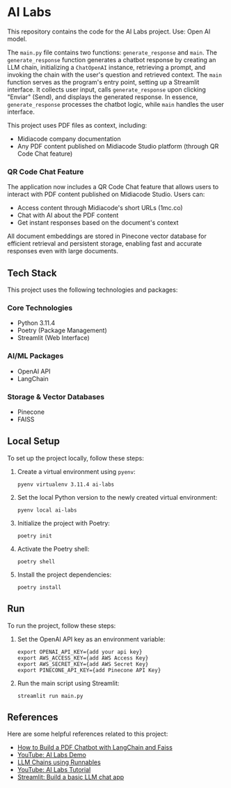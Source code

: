 # AI Labs

This repository contains the code for the AI Labs project.
Use: Open AI model.

The `main.py` file contains two functions: `generate_response` and `main`. The `generate_response` function generates a chatbot response by creating an LLM chain, initializing a `ChatOpenAI` instance, retrieving a prompt, and invoking the chain with the user's question and retrieved context. The `main` function serves as the program's entry point, setting up a Streamlit interface. It collects user input, calls `generate_response` upon clicking "Enviar" (Send), and displays the generated response. In essence, `generate_response` processes the chatbot logic, while `main` handles the user interface.

This project uses PDF files as context, including:
- Midiacode company documentation
- Any PDF content published on Midiacode Studio platform (through QR Code Chat feature)

### QR Code Chat Feature
The application now includes a QR Code Chat feature that allows users to interact with PDF content published on Midiacode Studio. Users can:
- Access content through Midiacode's short URLs (1mc.co)
- Chat with AI about the PDF content
- Get instant responses based on the document's context

All document embeddings are stored in Pinecone vector database for efficient retrieval and persistent storage, enabling fast and accurate responses even with large documents.

## Tech Stack

This project uses the following technologies and packages:

### Core Technologies
- Python 3.11.4
- Poetry (Package Management)
- Streamlit (Web Interface)

### AI/ML Packages
- OpenAI API
- LangChain

### Storage & Vector Databases
- Pinecone
- FAISS

## Local Setup

To set up the project locally, follow these steps:

1. Create a virtual environment using `pyenv`:

   ```shell
   pyenv virtualenv 3.11.4 ai-labs
   ```

2. Set the local Python version to the newly created virtual environment:

   ```shell
   pyenv local ai-labs
   ```

3. Initialize the project with Poetry:

   ```shell
   poetry init
   ```

4. Activate the Poetry shell:

   ```shell
   poetry shell
   ```

5. Install the project dependencies:

   ```shell
   poetry install
   ```

## Run

To run the project, follow these steps:

1. Set the OpenAI API key as an environment variable:

   ```shell
   export OPENAI_API_KEY={add your api key}
   export AWS_ACCESS_KEY={add AWS Access Key}
   export AWS_SECRET_KEY={add AWS Secret Key}
   export PINECONE_API_KEY={add Pinecone API Key}
   ```

2. Run the main script using Streamlit:

   ```shell
   streamlit run main.py
   ```

## References

Here are some helpful references related to this project:

- [How to Build a PDF Chatbot with LangChain and Faiss](https://kevincoder.co.za/how-to-build-a-pdf-chatbot-with-langchain-and-faiss)
- [YouTube: AI Labs Demo](https://youtu.be/rOjusRRO1EI?si=KFhcJ4FH4eCxdCGG&t=741)
- [LLM Chains using Runnables](https://medium.com/@manoj-gupta/llm-chains-using-runnables-df500d2b7490)
- [YouTube: AI Labs Tutorial](https://www.youtube.com/watch?v=moJRxxEddzU)
- [Streamlit: Build a basic LLM chat app](https://docs.streamlit.io/develop/tutorials/llms/build-conversational-apps)
